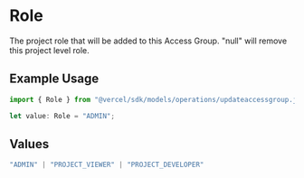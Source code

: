 # Role

The project role that will be added to this Access Group. \"null\" will remove this project level role.

## Example Usage

```typescript
import { Role } from "@vercel/sdk/models/operations/updateaccessgroup.js";

let value: Role = "ADMIN";
```

## Values

```typescript
"ADMIN" | "PROJECT_VIEWER" | "PROJECT_DEVELOPER"
```